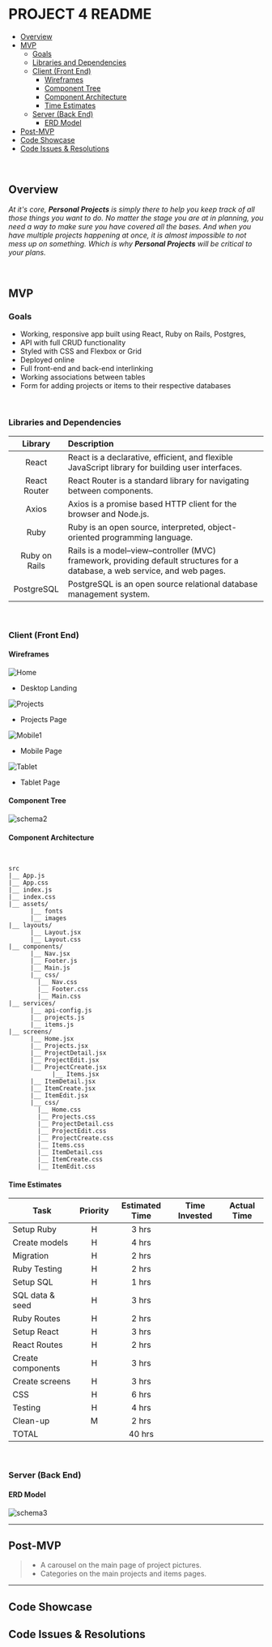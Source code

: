 # PROJECT 4 README <!-- omit in toc -->

- [Overview](#overview)
- [MVP](#mvp)
  - [Goals](#goals)
  - [Libraries and Dependencies](#libraries-and-dependencies)
  - [Client (Front End)](#client-front-end)
    - [Wireframes](#wireframes)
    - [Component Tree](#component-tree)
    - [Component Architecture](#component-architecture)
    - [Time Estimates](#time-estimates)
  - [Server (Back End)](#server-back-end)
    - [ERD Model](#erd-model)
- [Post-MVP](#post-mvp)
- [Code Showcase](#code-showcase)
- [Code Issues & Resolutions](#code-issues--resolutions)

<br>

## Overview

_At it's core, **Personal Projects** is simply there to help you keep track of all those things you want to do. No matter the stage you are at in planning, you need a way to make sure you have covered all the bases. And when you have multiple projects happening at once, it is almost impossible to not mess up on something. Which is why **Personal Projects** will be critical to your plans._

<br>

## MVP

### Goals

- Working, responsive app built using React, Ruby on Rails, Postgres, 
- API with full CRUD functionality
- Styled with CSS and Flexbox or Grid
- Deployed online
- Full front-end and back-end interlinking
- Working associations between tables
- Form for adding projects or items to their respective databases

<br>

### Libraries and Dependencies

|    Library     | Description                                                  |
| :------------: | :----------------------------------------------------------- |
|     React      | React is a declarative, efficient, and flexible JavaScript library for building user interfaces. |
|  React Router  | React Router is a standard library for navigating between components. |
| Axios | Axios is a promise based HTTP client for the browser and Node.js. |
|      Ruby      | Ruby is an open source, interpreted, object-oriented programming language. |
| Ruby on Rails  | Rails is a model–view–controller (MVC) framework, providing default structures for a database, a web service, and web pages. |
| PostgreSQL | PostgreSQL is an open source relational database management system. |

<br>

### Client (Front End)

#### Wireframes

![Home](https://github.com/texasrachel/Personal_Projects-/blob/main/public/images/web1.png)

- Desktop Landing

![Projects](https://github.com/texasrachel/Personal_Projects-/blob/main/public/images/web2.png)

- Projects Page

![Mobile1](https://github.com/texasrachel/Personal_Projects-/blob/main/public/images/mobile1.png)

- Mobile Page

![Tablet](https://github.com/texasrachel/Personal_Projects-/blob/main/public/images/tablet1.png)

- Tablet Page

#### Component Tree

![schema2](https://github.com/texasrachel/Personal_Projects-/blob/main/public/images/schema2.png)

#### Component Architecture

``` structure


src
|__ App.js
|__ App.css
|__ index.js
|__ index.css
|__ assets/
      |__ fonts
      |__ images
|__ layouts/
      |__ Layout.jsx
      |__ Layout.css
|__ components/
      |__ Nav.jsx
      |__ Footer.js
      |__ Main.js
      |__ css/
        |__ Nav.css
        |__ Footer.css
        |__ Main.css
|__ services/
      |__ api-config.js
      |__ projects.js
      |__ items.js
|__ screens/
      |__ Home.jsx
      |__ Projects.jsx
      |__ ProjectDetail.jsx
      |__ ProjectEdit.jsx
      |__ ProjectCreate.jsx
			|__ Items.jsx
      |__ ItemDetail.jsx
      |__ ItemCreate.jsx
      |__ ItemEdit.jsx
      |__ css/
        |__ Home.css
        |__ Projects.css
        |__ ProjectDetail.css
        |__ ProjectEdit.css
        |__ ProjectCreate.css
        |__ Items.css
        |__ ItemDetail.css
        |__ ItemCreate.css
        |__ ItemEdit.css
```

#### Time Estimates

| Task                        | Priority | Estimated Time | Time Invested | Actual Time |
| --------------------------- | :------: | :------------: | :-----------: | :---------: |
| Setup Ruby                  |    H     |     3 hrs      |               |             |
| Create models |    H     |     4 hrs     |               |             |
| Migration | H | 2 hrs | | |
| Ruby Testing | H | 2 hrs | | |
| Setup SQL | H | 1 hrs | ||
| SQL data & seed | H | 3 hrs | ||
| Ruby Routes | H | 2 hrs | ||
| Setup React | H | 3 hrs | ||
| React Routes | H | 2 hrs | ||
| Create components | H | 3 hrs | ||
| Create screens | H | 3 hrs | ||
| CSS | H | 6 hrs | ||
| Testing | H | 4 hrs | ||
| Clean-up | M | 2 hrs | ||
| TOTAL                       |          |     40 hrs     |          |          |

<br>

### Server (Back End)

#### ERD Model

![schema3](https://github.com/texasrachel/Personal_Projects-/blob/main/public/images/Project%20Project.jpg)

***

## Post-MVP

> - A carousel on the main page of project pictures. 
> - Categories on the main projects and items pages.

***

## Code Showcase

> 

## Code Issues & Resolutions

> 
